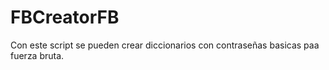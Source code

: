 # FBCreatorFB
Con este script se pueden crear diccionarios con contraseñas basicas paa fuerza bruta. 
